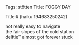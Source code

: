 Tags: stötten
Title: FOGGY DAY
  
Title:# (haiku 194683250242)  
  
not really easy to navigate  
the fair slopes of the cold station  
delftie™ almost got forever stuck 
